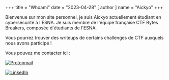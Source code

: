 +++
title = "Whoami"
date = "2023-04-28"
[ author ]
  name = "Aickyo"
+++

Bienvenue sur mon site personnel, je suis Aickyo actuellement étudiant en cybersécurité à l'ESNA. 
Je suis membre de l'équipe française CTF Bytes Breakers, composée d'étudiants de l'ESNA.

Vous pourrez trouver des writeups de certains challenges de CTF auxquels nous avons participé ! 

Vous pouvez me contacter ici :

[![Protonmail](https://img.shields.io/badge/ProtonMail-8B89CC?style=for-the-badge&logo=protonmail&logoColor=white)](https://fr.linkedin.com/in/valentin-tanguy-202035172)

[![LinkedIn](https://img.shields.io/badge/linkedin-%230077B5.svg?style=for-the-badge&logo=linkedin&logoColor=white)](mailto:aickyo@proton.me)



